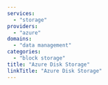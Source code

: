 ```yaml
---
services:
  - "storage"
providers:
  - "azure"
domains:
  - "data management"
categories:
  - "block storage"
title: "Azure Disk Storage"
linkTitle: "Azure Disk Storage"
---
```

